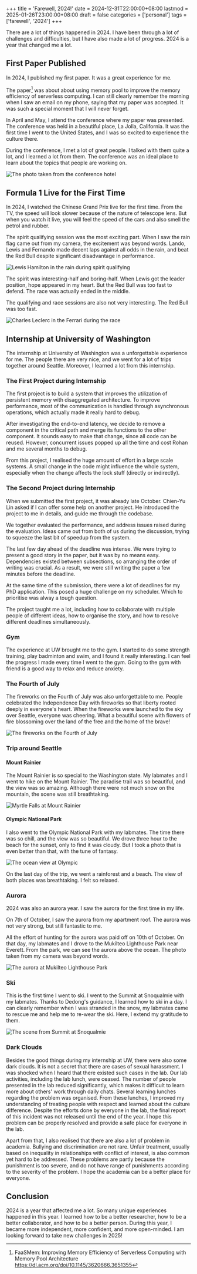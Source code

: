 +++
title = 'Farewell, 2024!'
date = 2024-12-31T22:00:00+08:00
lastmod = 2025-01-26T23:00:00+08:00
draft = false
categories = ['personal']
tags = ['farewell', '2024']
+++

There are a lot of things happened in 2024. I have been through a lot of
challenges and difficulties, but I have also made a lot of progress. 2024
is a year that changed me a lot.

<!--more-->

## First Paper Published

In 2024, I published my first paper. It was a great experience for me.

The paper[^1] was about about using memory pool to improve the memory
efficiency of serverless computing. I can still clearly remember the morning
when I saw an email on my phone, saying that my paper was accepted. It was
such a special moment that I will never forget.

[^1]: FaaSMem: Improving Memory Efficiency of Serverless Computing with Memory
      Pool Architecture <https://dl.acm.org/doi/10.1145/3620666.3651355>

In April and May, I attend the conference where my paper was presented.
The conference was held in a beautiful place, La Jolla, California. It was
the first time I went to the United States, and I was so excited to
experience the culture there.

During the conference, I met a lot of great people. I talked with them
quite a lot, and I learned a lot from them. The conference was an ideal
place to learn about the topics that people are working on.

![The photo taken from the conference hotel](asplos-24.webp)

## Formula 1 Live for the First Time

In 2024, I watched the Chinese Grand Prix live for the first time. From
the TV, the speed will look slower because of the nature of telescope
lens. But when you watch it live, you will feel the speed of the cars and
also smell the petrol and rubber.

The spirit qualifying session was the most exciting part. When I saw the
rain flag came out from my camera, the excitement was beyond words. Lando,
Lewis and Fernando made decent laps against all odds in the rain, and beat
the Red Bull despite significant disadvantage in performance.

![Lewis Hamilton in the rain during spirit qualifying](f1-spirit-qualifying.webp)

The spirit was interesting-half and boring-half. When Lewis got the leader
position, hope appeared in my heart. But the Red Bull was too fast to defend.
The race was actually ended in the middle.

The qualifying and race sessions are also not very interesting. The Red
Bull was too fast.

![Charles Leclerc in the Ferrari during the race](f1-race.webp)

## Internship at University of Washington

The internship at University of Washington was a unforgettable experience
for me. The people there are very nice, and we went for a lot of trips
together around Seattle. Moreover, I learned a lot from this internship.

### The First Project during Internship

The first project is to build a system that improves the utilization of
persistent memory with disaggregated architecture. To improve performance,
most of the communication is handled through asynchronous operations, which
actually made it really hard to debug.

After investigating the end-to-end latency, we decide to remove a component
in the critical path and merge its functions to the other component. It sounds
easy to make that change, since all code can be reused. However, concurrent
issues popped up all the time and cost Rohan and me several months to debug.

From this project, I realised the huge amount of effort in a large scale
systems. A small change in the code might influence the whole system,
especially when the change affects the lock stuff (directly or indirectly).

### The Second Project during Internship

When we submitted the first project, it was already late October. Chien-Yu Lin
asked if I can offer some help on another project. He introduced the project
to me in details, and guide me through the codebase.

We together evaluated the performance, and address issues raised during the
evaluation. Ideas came out from both of us during the discussion, trying to
squeeze the last bit of speedup from the system.

The last few day ahead of the deadline was intense. We were trying to present
a good story in the paper, but it was by no means easy. Dependencies existed
between subsections, so arranging the order of writing was crucial. As a
result, we were still writing the paper a few minutes before the deadline.

At the same time of the submission, there were a lot of deadlines for my PhD
application. This posed a huge challenge on my scheduler. Which to prioritise
was alway a tough question.

The project taught me a lot, including how to collaborate with multiple people
of different ideas, how to organise the story, and how to resolve different
deadlines simultaneously.

### Gym

The experience at UW brought me to the gym. I started to do some strength
training, play badminton and swim, and I found it really interesting. I can
feel the progress I made every time I went to the gym. Going to the gym
with friend is a good way to relax and reduce anxiety.

### The Fourth of July

The fireworks on the Fourth of July was also unforgettable to me. People
celebrated the Independence Day with fireworks so that liberty rooted deeply
in everyone's heart. When the fireworks were launched to the sky over Seattle,
everyone was cheering. What a beautiful scene with flowers of fire blossoming
over the land of the free and the home of the brave!

![The fireworks on the Fourth of July](fourth-of-july-2024.webp)

### Trip around Seattle

#### Mount Rainier

The Mount Rainier is so special to the Washington state. My labmates and I
went to hike on the Mount Rainier. The paradise trail was so beautiful, and
the view was so amazing. Although there were not much snow on the mountain,
the scene was still breathtaking.

![Myrtle Falls at Mount Rainier](myrtle-falls-rainier.webp)

#### Olympic National Park

I also went to the Olympic National Park with my labmates. The time there
was so chill, and the view was so beautiful. We drove three hour to the
beach for the sunset, only to find it was cloudy. But I took a photo that
is even better than that, with the tune of fantasy.

![The ocean view at Olympic](olympic-ocean-view.webp)

On the last day of the trip, we went a rainforest and a beach. The view
of both places was breathtaking. I felt so relaxed.

### Aurora

2024 was also an aurora year. I saw the aurora for the first time in my life.

On 7th of October, I saw the aurora from my apartment roof. The aurora was not
very strong, but still fantastic to me.

All the effort of hunting for the aurora was paid off on 10th of October. On
that day, my labmates and I drove to the Mukilteo Lighthouse Park near
Everett. From the park, we can see the aurora above the ocean. The photo
taken from my camera was beyond words.

![The aurora at Mukilteo Lighthouse Park](aurora.webp)

### Ski

This is the first time I went to ski. I went to the Summit at Snoqualmie with
my labmates. Thanks to Dedong's guidance, I learned how to ski in a day.
I can clearly remember when I was stranded in the snow, my labmates came to
rescue me and help me to re-wear the ski. Here, I extend my gratitude to them.

![The scene from Summit at Snoqualmie](ski.webp)

### Dark Clouds

Besides the good things during my internship at UW, there were also some
dark clouds. It is not a secret that there are cases of sexual harassment.
I was shocked when I heard that there existed such cases in the lab. Our
lab activities, including the lab lunch, were ceased. The number of people
presented in the lab reduced significantly, which makes it difficult to
learn more about others' work through daily chats. Several learning lunches
regarding the problem was organised. From these lunches, I improved
my understanding of treating people with respect and learned about the
culture difference. Despite the efforts done by everyone in the lab,
the final report of this incident was not released until the end of the
year. I hope this problem can be properly resolved and provide a safe
place for everyone in the lab.

Apart from that, I also realised that there are also a lot of problem in
academia. Bullying and discrimination are not rare. Unfair treatment,
usually based on inequality in relationships with conflict of interest, is
also common yet hard to be addressed. These problems are partly because the
punishment is too severe, and do not have range of punishments according
to the severity of the problem. I hope the academia can be a better place
for everyone.

## Conclusion

2024 is a year that affected me a lot. So many unique experiences happened
in this year. I learned how to be a better researcher, how to be a better
collaborator, and how to be a better person. During this year, I became
more independent, more confident, and more open-minded. I am looking forward
to take new challenges in 2025!
